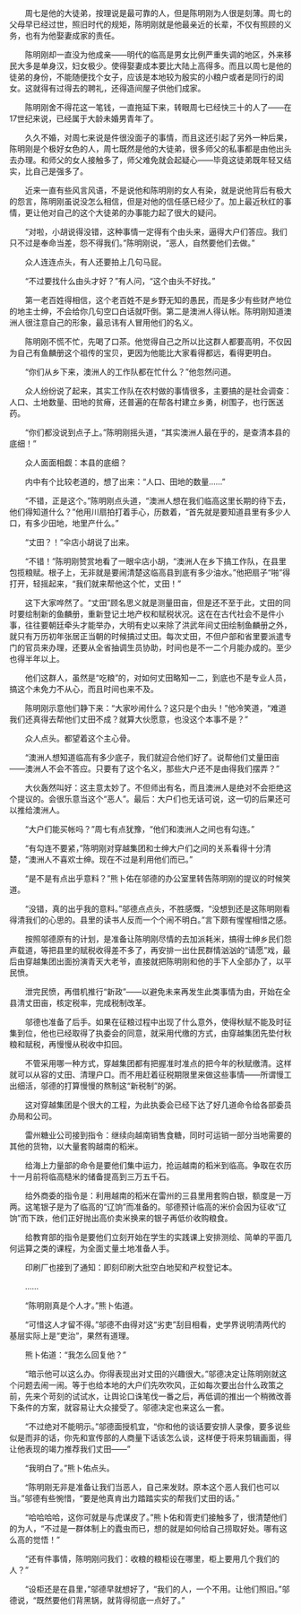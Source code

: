　　周七是他的大徒弟，按理说是最可靠的人，但是陈明刚为人很是刻薄。周七的父母早已经过世，照旧时代的规矩，陈明刚就是他最亲近的长辈，不仅有照顾的义务，也有为他娶妻成家的责任。

　　陈明刚却一直没为他成亲——明代的临高是男女比例严重失调的地区，外来移民大多是单身汉，妇女极少。使得娶妻成本要比大陆上高得多。而且以周七是他的徒弟的身份，不能随便找个女子，应该是本地较为殷实的小粮户或者是同行的闺女。这就得有过得去的聘礼，还得造间屋子供他们成家。

　　陈明刚舍不得花这一笔钱，一直拖延下来，转眼周七已经快三十的人了——在17世纪来说，已经属于大龄未婚男青年了。

　　久久不婚，对周七来说是件很没面子的事情，而且这还引起了另外一种后果，陈明刚是个极好女色的人，周七既然是他的大徒弟，很多师父的私事都是由他出头去办理。和师父的女人接触多了，师父难免就会起疑心——毕竟这徒弟既年轻又结实，比自己是强多了。

　　近来一直有些风言风语，不是说他和陈明刚的女人有染，就是说他背后有极大的怨言，陈明刚虽说没怎么相信，但是对他的信任感已经少了。加上最近秋红的事情，更让他对自己的这个大徒弟的办事能力起了很大的疑问。

　　“对啦，小胡说得没错，这种事情一定得有个由头来，逼得大户们答应。我们只不过是奉命当差，怨不得我们。”陈明刚说，“恶人，自然要他们去做。”

　　众人连连点头，有人还要拍上几句马屁。

　　“不过要找什么由头才好？”有人问，“这个由头不好找。”

　　第一老百姓得相信，这个老百姓不是乡野无知的愚民，而是多少有些财产地位的地主士绅，不会给你几句空口白话就吓倒。第二是澳洲人得认帐。陈明刚知道澳洲人很注意自己的形象，最忌讳有人冒用他们的名义。

　　陈明刚不慌不忙，先喝了口茶。他觉得自己之所以比这群人都要高明，不仅因为自己有鱼麟册这个祖传的宝贝，更因为他能比大家看得都远，看得更明白。

　　“你们从乡下来，澳洲人的工作队都在忙什么？”他忽然问道。

　　众人纷纷说了起来，其实工作队在农村做的事情很多，主要搞的是社会调查：人口、土地数量、田地的贫瘠，还普遍的在帮各村建立乡勇，树围子，也行医送药。

　　“你们都没说到点子上。”陈明刚摇头道，“其实澳洲人最在乎的，是查清本县的底细！”

　　众人面面相觑：本县的底细？

　　内中有个比较老道的，想了出来：“人口、田地的数量……”

　　“不错，正是这个。”陈明刚点头道，“澳洲人想在我们临高这里长期的待下去，他们得知道什么？”他用川扇拍打着手心，历数着，“首先就是要知道县里有多少人口，有多少田地，地里产什么。”

　　“丈田？！”伞店小胡说了出来。

　　“不错！”陈明刚赞赏地看了一眼伞店小胡，“澳洲人在乡下搞工作队，在县里包揽粮赋。根子上，无非就是要闹清楚这临高县到底有多少油水。”他把扇子“啪”得打开，轻摇起来，“我们就来帮他这个忙，丈田！”

　　这下大家哗然了。“丈田”顾名思义就是测量田亩，但是还不至于此，丈田的同时要绘制新的鱼麟册，重新登记土地产权和赋税状况。这在在古代社会不是件小事，往往要朝廷牵头才能举办，大明有史以来除了洪武年间丈田绘制鱼麟册之外，就只有万历初年张居正当朝的时候搞过丈田。每次丈田，不但户部和省里要派遣专门的官员来办理，还要从全省抽调生员协助，时间也是不一二个月能办成的。至少也得半年以上。

　　他们这群人，虽然是“吃粮”的，对如何丈田略知一二，到底也不是专业人员，搞这个未免力不从心，而且时间也来不及。

　　陈明刚示意他们静下来：“大家吵闹什么？这只是个由头！”他冷笑道，“难道我们还真得去帮他们丈田不成？就算大伙愿意，也没这个本事不是？”

　　众人点头。都望着这个主心骨。

　　“澳洲人想知道临高有多少底子，我们就迎合他们好了。说帮他们丈量田亩——澳洲人不会不答应。只要有了这个名义，那些大户还不是由得我们摆弄？”

　　大伙轰然叫好：这主意太妙了。不但师出有名，而且澳洲人是绝对不会拒绝这个提议的。会很乐意当这个“恶人”。最后：大户们也无话可说，这一切的后果还可以推给澳洲人。

　　“大户们能买帐吗？”周七有点犹豫，“他们和澳洲人之间也有勾连。”

　　“有勾连不要紧，”陈明刚对穿越集团和士绅大户们之间的关系看得十分清楚，“澳洲人不喜欢士绅。现在不过是利用他们而已。”

　　“是不是有点出乎意料？”熊卜佑在邬德的办公室里转告陈明刚的提议的时候笑道。

　　“没错，真的出乎我的意料。”邬德点点头，不胜感慨，“没想到还是这陈明刚看得清我们的心思的。县里的读书人反而一个个闹不明白。”言下颇有惺惺相惜之感。

　　按照邬德原有的计划，是准备让陈明刚尽情的去加派耗米，搞得士绅乡民们怨声载道，等把县里的赋税收得差不多了，再安排一出仕民群情汹汹的“请愿”戏，最后由穿越集团出面扮演青天大老爷，直接就把陈明刚和他的手下人全部办了，以平民愤。

　　泄完民愤，再借机推行“新政”——以避免未来再发生此类事情为由，开始在全县清丈田亩，核定税率，完成税制改革。

　　邬德也准备了后手。如果在征粮过程中出现了什么意外，使得秋赋不能及时征集到位，他也已经取得了执委会的同意，就采用代缴的方式，由穿越集团先垫付秋粮和赋税，再慢慢从税收中扣回。

　　不管采用哪一种方式，穿越集团都有把握准时准点的把今年的秋赋缴清。这样就可以从容的丈田、清理户口。而不用赶着征税期限里来做这些事情——所谓慢工出细活，邬德的打算慢慢的熬制这“新税制”的粥。

　　这对穿越集团是个很大的工程，为此执委会已经下达了好几道命令给各部委员办局和公司。

　　雷州糖业公司接到指令：继续向越南销售食糖，同时可运销一部分当地需要的其他的货物，以大量套购越南的稻米。

　　给海上力量部的命令是要他们集中运力，抢运越南的稻米到临高。争取在农历十一月前将临高糙米的储备提高到三万五千石。

　　给外商委的指令是：利用越南的稻米在雷州的三县里用套购白银，额度是一万两。这笔银子是为了临高的“辽饷”而准备的。邬德预计临高的米价会因为征收“辽饷”而下跌，他们正好抛出高价卖米换来的银子再低价收购粮食。

　　给教育部的指令是要他们立刻开始在学生的实践课上安排测绘、简单的平面几何运算之类的课程，为全面丈量土地准备人手。

　　印刷厂也接到了通知：即刻印刷大批空白地契和产权登记本。

　　……

　　“陈明刚真是个人才。”熊卜佑道。

　　“可惜这人才留不得。”邬德不由得对这“劣吏”刮目相看，史学界说明清两代的基层实际上是“吏治”，果然有道理。

　　熊卜佑道：“我怎么回复他？”

　　“暗示他可以这么办。你得表现出对丈田的兴趣很大。”邬德决定让陈明刚就这个问题去闹一闹。等于也给本地的大户们先吹吹风，正如每次要出台什么政策之前，先来个苛刻的试试水，让舆论口诛笔伐一番之后，再低调的推出一个稍微改善下条件的方案，就容易让大众接受了。邬德决定也来这么一套。

　　“不过绝对不能明示。”邬德面授机宜，“你和他的谈话要安排人录像，要多说些似是而非的话，你先和宣传部的人商量下话该怎么谈，这样便于将来剪辑画面，得让他表现的竭力推荐我们丈田——”

　　“我明白了。”熊卜佑点头。

　　“陈明刚无非是准备让我们当恶人，自己来发财。原本这个恶人我们也可以当。”邬德有些惋惜，“要是他真肯出力踏踏实实的帮我们丈田的话。”

　　“哈哈哈哈，这你可就是与虎谋皮了。”熊卜佑和胥吏们接触多了，很清楚他们的为人，“不过是一群体制上的蠹虫而已，想的就是如何给自己捞取好处。哪有这么高的觉悟！”

　　“还有件事情，陈明刚问我们：收粮的粮柜设在哪里，柜上要用几个我们的人？”

　　“设柜还是在县里，”邬德早就想好了，“我们的人，一个不用。让他们照旧。”邬德说，“既然要他们背黑锅，就背得彻底一点好了。”

